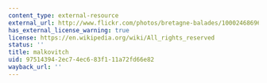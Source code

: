 ```yaml
---
content_type: external-resource
external_url: http://www.flickr.com/photos/bretagne-balades/10002468696
has_external_license_warning: true
license: https://en.wikipedia.org/wiki/All_rights_reserved
status: ''
title: malkovitch
uid: 97514394-2ec7-4ec6-83f1-11a72fd66e82
wayback_url: ''
---
```

